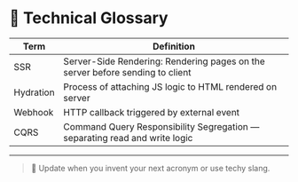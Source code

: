 # 📘 Technical Glossary

<!--
START OF: glossary-technical.md
Purpose: Define key terms and concepts used in this project.
-->

| Term      | Definition                                                                    |
|-----------|-------------------------------------------------------------------------------|
| SSR       | Server-Side Rendering: Rendering pages on the server before sending to client |
| Hydration | Process of attaching JS logic to HTML rendered on server                      |
| Webhook   | HTTP callback triggered by external event                                     |
| CQRS      | Command Query Responsibility Segregation — separating read and write logic    |

---

> 📌 Update when you invent your next acronym or use techy slang.

<!-- END OF: glossary-technical.md -->
